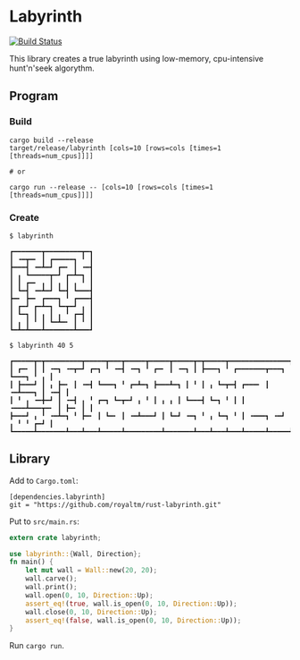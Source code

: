 Labyrinth
=========

[![Build Status](https://travis-ci.org/royaltm/rust-labyrinth.svg?branch=master)](https://travis-ci.org/royaltm/rust-labyrinth)

This library creates a true labyrinth using low-memory, cpu-intensive hunt'n'seek algorythm. 

Program
-------

### Build

```
cargo build --release
target/release/labyrinth [cols=10 [rows=cols [times=1 [threads=num_cpus]]]]

# or

cargo run --release -- [cols=10 [rows=cols [times=1 [threads=num_cpus]]]]
```

### Create

```
$ labyrinth

┏━━━━━━━┳━━━━━━━━━┳━┓
┃ ╺━┳━╸ ┃ ┏━━━━━┓ ╹ ┃
┣━━━┫ ╺━┻━┛ ┏━╸ ┃ ╺━┫
┃ ╻ ┗━━━━━┳━┛ ┏━┻━┓ ┃
┃ ┃ ┏━╸ ╻ ┃ ╻ ┃ ╻ ╹ ┃
┃ ┗━┫ ╺━┻━┛ ┗━┫ ┗━━━┫
┣━╸ ┣━╸ ┏━━━┓ ╹ ┏━━━┫
┃ ┏━┛ ┏━┻━┓ ┗━┳━┛ ╻ ┃
┃ ┗━┓ ┃ ╻ ┃ ╻ ╹ ┏━┫ ┃
┃ ╻ ┃ ╹ ┃ ┗━┻━╸ ┃ ╹ ┃
┗━┻━┻━━━┻━━━━━━━┻━━━┛

$ labyrinth 40 5

┏━━━━━┳━┳━━━━━━━━━┳━━━━━┳━━━┳━━━━━┳━━━━━┳━━━━━┳━┳━━━━━┳━━━━━━━━━━━━━━━┳━━━━━┳━━━┓
┃ ┏━╸ ┃ ┃ ╺━┓ ╺━┳━┛ ┏━┓ ╹ ╺━┫ ╺━┓ ╹ ┏━╸ ┃ ╺━┓ ┃ ┣━━━┓ ╹ ┏━━━━━━━┳━━━┓ ┗━━━┓ ╹ ╻ ┃
┃ ┣━━━┛ ┃ ╻ ┣━╸ ┃ ╺━┫ ┗━━━┓ ╹ ┏━┻━┓ ┣━━━┻━┓ ┃ ╹ ┃ ╻ ┗━┳━┫ ┏━━━╸ ┃ ╺━┻━━━┓ ┃ ╺━┫ ┃
┃ ╹ ╻ ╺━╋━┛ ┃ ╺━┫ ╻ ╹ ┏━┓ ┗━┳━┛ ╻ ╹ ┃ ╻ ╻ ┃ ┗━━━┫ ┗━┓ ╹ ┃ ┃ ╺━━━┻━━━┳━╸ ┃ ┣━╸ ┃ ┃
┣━━━┛ ╻ ╹ ╺━┻━┓ ╹ ┣━╸ ┃ ┗━╸ ┃ ╺━┻━━━┛ ┃ ┗━┛ ╺━┓ ╹ ╻ ┗━┓ ╹ ┃ ╺━━━┓ ╺━┛ ╻ ╹ ╹ ┏━┛ ┃
┗━━━━━┻━━━━━━━┻━━━┻━━━┻━━━━━┻━━━━━━━━━┻━━━━━━━┻━━━┻━━━┻━━━┻━━━━━┻━━━━━┻━━━━━┻━━━┛
```


Library
-------

Add to `Cargo.toml`:

```
[dependencies.labyrinth]
git = "https://github.com/royaltm/rust-labyrinth.git"
```

Put to `src/main.rs`:

```rust
extern crate labyrinth;

use labyrinth::{Wall, Direction};
fn main() {
    let mut wall = Wall::new(20, 20);
    wall.carve();
    wall.print();
    wall.open(0, 10, Direction::Up);
    assert_eq!(true, wall.is_open(0, 10, Direction::Up));
    wall.close(0, 10, Direction::Up);
    assert_eq!(false, wall.is_open(0, 10, Direction::Up));
}
```

Run `cargo run`.
